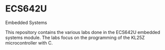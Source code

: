 # ECS642U
Embedded Systems 

This repository contains the various labs done in the ECS642U embedded systems module. The labs focus on the programming of the KL25Z microcontroller with C.
